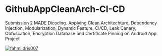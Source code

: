 # GithubAppCleanArch-CI-CD
Submission 2 MADE Dicoding. Applying Clean Architechture, Dependency Injection, Modularization, Dynamic Feature, CI/CD, Leak Canary, Obfuscation, Encryption Database and Certificate Pinning on Android App Project

[![fahmiidris007](https://circleci.com/gh/fahmiidris007/GithubAppCleanArch-CI-CD.svg?style=shield)](https://circleci.com/gh/fahmiidris007/GithubAppCleanArch-CI-CD)

